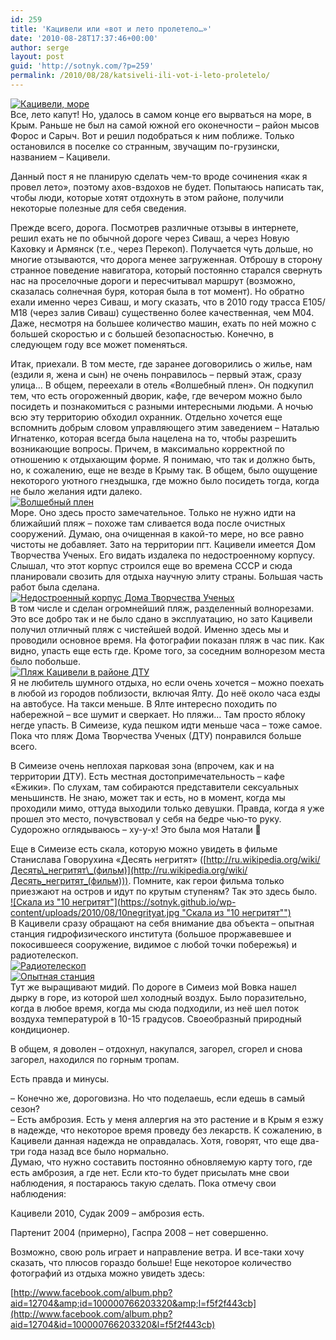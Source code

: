 ```yaml
---
id: 259
title: 'Кацивели или «вот и лето пролетело…»'
date: '2010-08-28T17:37:46+00:00'
author: serge
layout: post
guid: 'http://sotnyk.com/?p=259'
permalink: /2010/08/28/katsiveli-ili-vot-i-leto-proletelo/
---
```


[![Кацивели, море](https://sotnyk.github.io/wp-content/uploads/2010/08/MeMain.jpg "Море, Кацивели")](https://sotnyk.github.io/wp-content/uploads/2010/08/MeMain.jpg)  
Все, лето капут! Но, удалось в самом конце его вырваться на море, в Крым. Раньше не был на самой южной его оконечности – район мысов Форос и Сарыч. Вот и решил подобраться к ним поближе. Только остановился в поселке со странным, звучащим по-грузински, названием – Кацивели.

Данный пост я не планирую сделать чем-то вроде сочинения «как я провел лето», поэтому ахов-вздохов не будет. Попытаюсь написать так, чтобы люди, которые хотят отдохнуть в этом районе, получили некоторые полезные для себя сведения.  
  
Прежде всего, дорога. Посмотрев различные отзывы в интернете, решил ехать не по обычной дороге через Сиваш, а через Новую Каховку и Армянск (т.е., через Перекоп). Получается чуть дольше, но многие отзываются, что дорога менее загруженная. Отброшу в сторону странное поведение навигатора, который постоянно старался свернуть нас на проселочные дороги и пересчитывал маршрут (возможно, сказалась солнечная буря, которая была в тот момент). Но обратно ехали именно через Сиваш, и могу сказать, что в 2010 году трасса Е105/М18 (через залив Сиваш) существенно более качественная, чем М04. Даже, несмотря на большее количество машин, ехать по ней можно с большей скоростью и с большей безопасностью. Конечно, в следующем году все может поменяться.

Итак, приехали. В том месте, где заранее договорились о жилье, нам (ездили я, жена и сын) не очень понравилось – первый этаж, сразу улица… В общем, переехали в отель «Волшебный плен». Он подкупил тем, что есть огороженный дворик, кафе, где вечером можно было посидеть и познакомиться с разными интересными людьми. А ночью всю эту территорию обходил охранник. Отдельно хочется еще вспомнить добрым словом управляющего этим заведением – Наталью Игнатенко, которая всегда была нацелена на то, чтобы разрешить возникающие вопросы. Причем, в максимально корректной по отношению к отдыхающим форме. Я понимаю, что так и должно быть, но, к сожалению, еще не везде в Крыму так. В общем, было ощущение некоторого уютного гнездышка, где можно было посидеть тогда, когда не было желания идти далеко.  
[![Волшебный плен](https://sotnyk.github.io/wp-content/uploads/2010/08/VolshebnyjPlen.jpg "Волшебный плен")](https://sotnyk.github.io/wp-content/uploads/2010/08/VolshebnyjPlen.jpg)  
Море. Оно здесь просто замечательное. Только не нужно идти на ближайший пляж – похоже там сливается вода после очистных сооружений. Думаю, она очищенная в какой-то мере, но все равно чистоты не добавляет. Зато на территории пгт. Кацивели имеется Дом Творчества Ученых. Его видать издалека по недостроенному корпусу. Слышал, что этот корпус строился еще во времена СССР и сюда планировали свозить для отдыха научную элиту страны. Большая часть работ была сделана.  
[![Недостроенный корпус Дома Творчества Ученых](https://sotnyk.github.io/wp-content/uploads/2010/08/DomTvorchestvaUchenyh.jpg "Недостроенный корпус ДТУ")](https://sotnyk.github.io/wp-content/uploads/2010/08/DomTvorchestvaUchenyh.jpg)  
В том числе и сделан огромнейший пляж, разделенный волнорезами. Это все добро так и не было сдано в эксплуатацию, но зато Кацивели получил отличный пляж с чистейшей водой. Именно здесь мы и проводили основное время. На фотографии показан пляж в час пик. Как видно, упасть еще есть где. Кроме того, за соседним волнорезом места было побольше.  
[![Пляж Кацивели в районе ДТУ](https://sotnyk.github.io/wp-content/uploads/2010/08/PlyazhKatziveli.jpg "Пляж Кацивели в районе ДТУ")](https://sotnyk.github.io/wp-content/uploads/2010/08/PlyazhKatziveli.jpg)  
Я не любитель шумного отдыха, но если очень хочется – можно поехать в любой из городов поблизости, включая Ялту. До неё около часа езды на автобусе. На такси меньше. В Ялте интересно походить по набережной – все шумит и сверкает. Но пляжи… Там просто яблоку негде упасть. В Симеизе, куда пешком идти меньше часа – тоже самое. Пока что пляж Дома Творчества Ученых (ДТУ) понравился больше всего.

В Симеизе очень неплохая парковая зона (впрочем, как и на территории ДТУ). Есть местная достопримечательность – кафе «Ежики». По слухам, там собираются представители сексуальных меньшинств. Не знаю, может так и есть, но в момент, когда мы проходили мимо, оттуда выходили только девушки. Правда, когда я уже прошел это место, почувствовал у себя на бедре чью-то руку. Судорожно оглядываюсь – ху-у-х! Это была моя Натали 🙂

Еще в Симеизе есть скала, которую можно увидеть в фильме Станислава Говорухина «Десять негритят» ([http://ru.wikipedia.org/wiki/Десять\_негритят\_(фильм)](http://ru.wikipedia.org/wiki/Десять_негритят_(фильм))). Помните, как герои фильма только приезжают на остров и идут по крутым ступеням? Так это здесь было.  
[![Скала из "10 негритят"](https://sotnyk.github.io/wp-content/uploads/2010/08/10negrityat.jpg "Скала из "10 негритят"")](https://sotnyk.github.io/wp-content/uploads/2010/08/10negrityat.jpg)  
В Кацивели сразу обращают на себя внимание два объекта – опытная станция гидрофизического института (большое проржавевшее и покосившееся сооружение, видимое с любой точки побережья) и радиотелескоп.  
[![Радиотелескоп](https://sotnyk.github.io/wp-content/uploads/2010/08/Radiotelescope.jpg "Радиотелескоп")](https://sotnyk.github.io/wp-content/uploads/2010/08/Radiotelescope.jpg)  
[![Опытная станция](https://sotnyk.github.io/wp-content/uploads/2010/08/OpytnayaStantsiya.jpg "Опытная станция")](https://sotnyk.github.io/wp-content/uploads/2010/08/OpytnayaStantsiya.jpg)  
Тут же выращивают мидий. По дороге в Симеиз мой Вовка нашел дырку в горе, из которой шел холодный воздух. Было поразительно, когда в любое время, когда мы сюда подходили, из неё шел поток воздуха температурой в 10-15 градусов. Своеобразный природный кондиционер.

В общем, я доволен – отдохнул, накупался, загорел, сгорел и снова загорел, находился по горным тропам.

Есть правда и минусы.

– Конечно же, дороговизна. Но что поделаешь, если едешь в самый сезон?  
– Есть амброзия. Есть у меня аллергия на это растение и в Крым я езжу в надежде, что некоторое время проведу без лекарств. К сожалению, в Кацивели данная надежда не оправдалась. Хотя, говорят, что еще два-три года назад все было нормально.  
Думаю, что нужно составить постоянно обновляемую карту того, где есть амброзия, а где нет. Если кто-то будет присылать мне свои наблюдения, я постараюсь такую сделать. Пока отмечу свои наблюдения:

Кацивели 2010, Судак 2009 – амброзия есть.

Партенит 2004 (примерно), Гаспра 2008 – нет совершенно.

Возможно, свою роль играет и направление ветра. И все-таки хочу сказать, что плюсов гораздо больше! Еще некоторое количество фотографий из отдыха можно увидеть здесь:

[http://www.facebook.com/album.php?aid=12704&amp;id=100000766203320&amp;l=f5f2f443cb](http://www.facebook.com/album.php?aid=12704&id=100000766203320&l=f5f2f443cb)